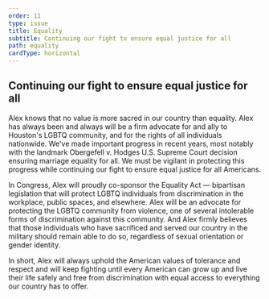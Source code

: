 ```yaml
---
order: 11
type: issue
title: Equality
subtitle: Continuing our fight to ensure equal justice for all
path: equality
cardType: horizontal
---
```


## Continuing our fight to ensure equal justice for all

Alex knows that no value is more sacred in our country than equality. Alex has
always been and always will be a firm advocate for and ally to Houston's LGBTQ
community, and for the rights of all individuals nationwide. We've made
important progress in recent years, most notably with the landmark Obergefell v.
Hodges U.S. Supreme Court decision ensuring marriage equality for all. We must
be vigilant in protecting this progress while continuing our fight to ensure
equal justice for all Americans.

In Congress, Alex will proudly co-sponsor the Equality Act &mdash; bipartisan
legislation that will protect LGBTQ individuals from discrimination in the
workplace, public spaces, and elsewhere. Alex will be an advocate for protecting
the LGBTQ community from violence, one of several intolerable forms of
discrimination against this community. And Alex firmly believes that those
individuals who have sacrificed and served our country in the military should
remain able to do so, regardless of sexual orientation or gender identity.

In short, Alex will always uphold the American values of tolerance and respect
and will keep fighting until every American can grow up and live their life
safely and free from discrimination with equal access to everything our country
has to offer.
